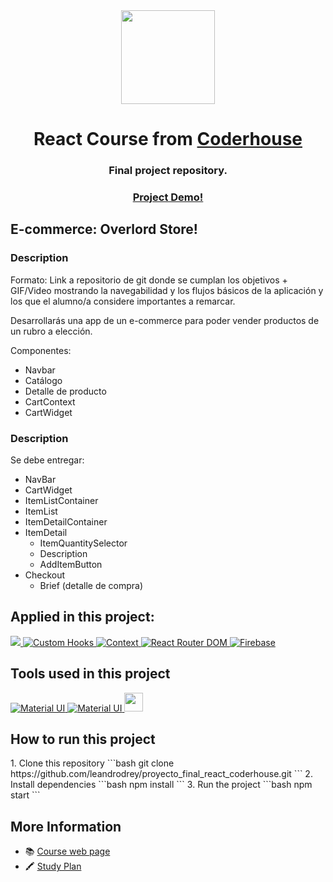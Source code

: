 <div align="center"> 
  <img widht="150px" height="150px" src="https://cdn.worldvectorlogo.com/logos/react-2.svg" />
  <h1>React Course from <a target="_blank" href="https://www.coderhouse.com">Coderhouse</a></h1>
  <h3>Final project repository.</h3>
  <h3><a href="https://pre-entrega2-rey-due5.vercel.app/" taget="_blank">Project Demo!</a></h3>
</div>

<h2>E-commerce: Overlord Store!</h2>
<h3>Description</h2>
<p>Formato: Link a repositorio de git donde se cumplan los objetivos + GIF/Video mostrando la navegabilidad y los flujos básicos de la aplicación y los que el alumno/a considere importantes a remarcar.</p>

<p>Desarrollarás una app de un e-commerce para poder vender productos de un rubro a elección.</p>

<p>Componentes:</p>
<ul>
    <li>Navbar
    <li>Catálogo</li>
    <li>Detalle de producto</li>
    <li>CartContext</li>
    <li>CartWidget</li>
</ul>

<h3>Description</h2>
<p>Se debe entregar:</p>

<ul>
  <li>NavBar</li>
  <li>CartWidget</li>
  <li>ItemListContainer</li>
  <li>ItemList</li>
  <li>ItemDetailContainer</li>
  <li>ItemDetail
    <ul>
      <li>ItemQuantitySelector</li>
      <li>Description</li>
      <li>AddItemButton</li>
    </ul>
  </li>
  <li>Checkout
    <ul>
        <li>Brief (detalle de compra)</li>
    </ul>
  </li>
</ul>

<h2>Applied in this project:</h2>
<a target="_blank" href="https://es.react.dev/">
  <img src="https://img.shields.io/badge/React JS-20232A?style=for-the-badge&logo=react&logoColor=61DAFB" />
</a>
<a target="_blank" href="https://react.dev/learn/reusing-logic-with-custom-hooks#custom-hooks-sharing-logic-between-components">
    <img alt="Custom Hooks" src="https://img.shields.io/badge/Custom Hooks-007FGF?style=for-the-badge&logo=react&logoColor=white">
</a>
<a target="_blank" href="https://react.dev/reference/react/createContext">
    <img alt="Context" src="https://img.shields.io/badge/Contexts-007FFF?style=for-the-badge&logo=react&logoColor=white">
</a>
<a target="_blank" href="https://www.npmjs.com/package/react-router-dom">
    <img alt="React Router DOM" src="https://img.shields.io/badge/React Router dom-green?style=for-the-badge&logo=npm&logoColor=white">
</a>
<a target="_blank" href="https://firebase.google.com/">
    <img alt="Firebase" src="https://img.shields.io/badge/Firebase-blue?style=for-the-badge&logo=firebase&logoColor=white">
</a>

<h2>Tools used in this project</h2>
<a target="_blank" href="https://mui.com/">
    <img alt="Material UI" src="https://img.shields.io/badge/Material%20UI-007FFF?style=for-the-badge&logo=mui&logoColor=white">
</a> 
<a target="_blank" href="https://mui.com/material-ui/material-icons/">
    <img alt="Material UI" src="https://img.shields.io/badge/Material Icons-4e56a6?style=for-the-badge&logo=mui&logoColor=white">
</a>
<a target="_blank" href="https://www.jetbrains.com/idea/">
    <img height="30px" src="https://img.shields.io/badge/IntelliJ_IDEA-000000.svg?style=for-the-badge&logo=intellij-idea&logoColor=white"/>
</a>

<h2>How to run this project</h2>
1. Clone this repository
```bash
git clone https://github.com/leandrodrey/proyecto_final_react_coderhouse.git
```
2. Install dependencies
```bash
npm install
```
3. Run the project
```bash
npm start
```


<h2>More Information</h2>
<ul>
  <li>📚 <a target="_blank" href="https://www.coderhouse.com/online/reactjs">Course web page</a></li>
  <li>🖍 <a target="_blank" href="https://drive.google.com/file/d/1G_SRPkYExFpTkmOvbEwj985rIgQ62kx9/view">Study Plan</a></li>
</ul>
